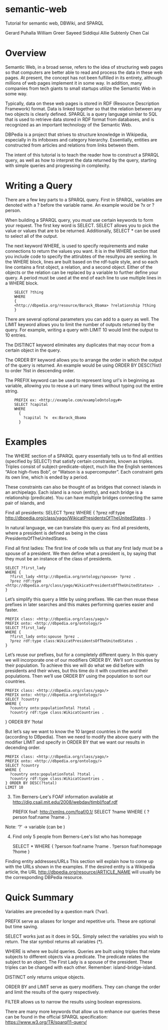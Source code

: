 # semantic-web

Tutorial for semantic web, DBWiki, and SPARQL

Gerard Puhalla
William Greer
Sayeed Siddiqui
Allie Subtenly
Chen Cai

# Overview

Semantic Web, in a broad sense, refers to the idea of structuring web pages so that computers are better able to read and process the data in these web pages. At present, the concept has not been fulfilled in its entirety, although millions of web pages implement it in some way. In addition, many companies from tech giants to small startups utilize the Semantic Web in some way.

Typically, data on these web pages is stored in RDF (Resource Description Framework) format. Data is linked together so that the relation between any two objects is clearly defined. SPARQL is a query language similar to SQL that is used to retrieve data stored in RDF format from databases, and is recognized as an important technology of the Semantic Web.

DBPedia is a project that strives to structure knowledge in Wikipedia, especially in its infoboxes and category hierarchy. Essentially, entities are constructed from articles and relations from links between them.

The intent of this tutorial is to teach the reader how to construct a SPARQL query, as well as how to interpret the data returned by the query, starting with simple queries and progressing in complexity. 

# Writing a Query

There are a few key parts to a SPARQL query. First in SPARQL, variables are denoted with a ? before the variable name. An example would be ?x or ?person. 

When building a SPARQL query, you must use certain keywords to form your request. The first key word is SELECT. SELECT allows you to pick the value or values that are to be returned. Additionally, SELECT \* can be used to select all of the output. 

The next keyword WHERE, is used to specify requirements and make connections to return the values you want. It is in the WHERE section that you include code to specify the attirubtes of the resultyou are seeking. In the WHERE block, lines are built based on the rdf-tuple style, and so each line contains a first object, a relation, and a second object. Either of the objects or the relation can be replaced by a variable to further define your query. A period must be used at the end of each line to use multiple lines in a WHERE block.
```		
	SELECT ?thing
	WHERE
	{
	<http://dbpedia.org/resource/Barack_Obama> ?relationship ?thing
	}
```	
There are several optional parameters you can add to a query as well.
The LIMIT keyword allows you to limit the number of outputs returned by the query. For example, writing a query with LIMIT 10 would limit the output to 10 entries.

The DISTINCT keyword eliminates any duplicates that may occur from a certain object in the query.

The ORDER BY keyword allows you to arrange the order in which the output of the query is returned. An example would be using ORDER BY DESC(?list) to order ?list in descending order.

The PREFIX keyword can be used to represent long url's in beginning as variable, allowing you to reuse a url many times without typing out the entire string.
```	    
	PREFIX ex: <http://example.com/exampleOntology#>
	SELECT ?capital
	WHERE
	  {
	    ?capital ?x  ex:Barack_Obama
	  }
```

# Examples  

The WHERE section of a SPARQL query essentially tells us to find all entities (specified by SELECT) that satisfy certain constraints, known as triples. Triples consist of subject-predicate-object, much like the English sentences “Alice high-fives Bob”, or “Watson is a supercomputer”. Each constraint gets its own line, which is ended by a period.

These constraints can also be thought of as bridges that connect islands in an archipelago. Each island is a noun (entity), and each bridge is a relationship (predicate). You can have multiple bridges connecting the same pair of islands, and 

Find all presidents:
    SELECT ?prez
     WHERE {
    ?prez rdf:type <http://dbpedia.org/class/yago/WikicatPresidentsOfTheUnitedStates>  . 
    }

In natural language, we can translate this query as: find all presidents, where a president is defined as being in the class PresidentsOfTheUnitedStates.

Find all first ladies:
The first line of code tells us that any first lady must be a spouse of a president. We then define what a president is, by saying that they must be an instance of the class of presidents.

    SELECT ?first_lady
    WHERE {
      ?first_lady <http://dbpedia.org/ontology/spouse> ?prez .
      ?prez rdf:type <http://dbpedia.org/class/yago/WikicatPresidentsOfTheUnitedStates>  . 
    }

Let’s simplify this query a little by using prefixes. We can then reuse these prefixes in later searches and this makes performing queries easier and faster.

    PREFIX class: <http://dbpedia.org/class/yago/>
    PREFIX onto: <http://dbpedia.org/ontology/>
    SELECT ?first_lady
    WHERE {
      ?first_lady onto:spouse ?prez .
      ?prez rdf:type class:WikicatPresidentsOfTheUnitedStates . 
    }

Let’s reuse our prefixes, but for a completely different query. In this query we will incorporate one of our modifiers ORDER BY. We’ll sort countries by their population. To achieve this we will do what we did before with presidents and their wives, but this time do it with countries and their populations. Then we’ll use ORDER BY using the population to sort our countries.

    PREFIX class: <http://dbpedia.org/class/yago/>
    PREFIX onto: <http://dbpedia.org/ontology/>
    SELECT ?country
    WHERE {
      ?country onto:populationTotal ?total .
      ?country rdf:type class:WikicatCountries . 
   } ORDER BY ?total

But let’s say we want to know the 10 largest countries in the world (according to DBpedia). Then we need to modify the above query with the modifier LIMIT and specify in ORDER BY that we want our results in decending order.

    PREFIX class: <http://dbpedia.org/class/yago/>
    PREFIX onto: <http://dbpedia.org/ontology/>
    SELECT ?country
    WHERE {
      ?country onto:populationTotal ?total .
      ?country rdf:type class:WikicatCountries . 
    } ORDER BY DESC(?total)
    LIMIT 10

3. Tim Berners-Lee's FOAF information available at http://dig.csail.mit.edu/2008/webdav/timbl/foaf.rdf

    PREFIX foaf:  <http://xmlns.com/foaf/0.1/>
    SELECT ?name
    WHERE {
        ?person foaf:name ?name .
    }
    
Note: ‘?’  -> variable (can be )

4. Find only 5 people from Berners-Lee's list who has homepage

    SELECT *
    WHERE {
        ?person foaf:name ?name .
        ?person foaf:homepage ?home
    }

Finding entity addresses/URLs
	This section will explain how to come up with the URLs shown in the examples. If the desired entity is a Wikipedia article, the URL <http://dbpedia.org/resource/ARTICLE_NAME> will usually be the corresponding DBPedia resource. 

# Quick Summary

Variables are preceded by a question mark (?var).

PREFIX serve as aliases for longer and repetitive urls. These are optional but time saving. 

SELECT works just as it does in SQL. Simply select the variables you wish to return. The star symbol returns all variables (*).

WHERE is where we build queries. Queries are built using triples that relate subjects to different objects via a predicate. The predicate relates the subject to an object. The First Lady is a spouse of the president. These triples can be changed with each other. Remember: island-bridge-island.

DISTINCT only returns unique objects.

ORDER BY and LIMIT serve as query modifiers. They can change the order and limit the results of the query respectively.

FILTER allows us to narrow the results using boolean expressions.

There are many more keywords that allow us to enhance our queries these can be found in the official SPARQL specification:
https://www.w3.org/TR/sparql11-query/



